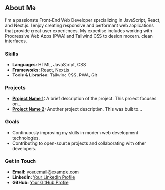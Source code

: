 ## About Me

I'm a passionate Front-End Web Developer specializing in JavaScript, React, and Next.js. I enjoy creating responsive and performant web applications that provide great user experiences. My expertise includes working with Progressive Web Apps (PWA) and Tailwind CSS to design modern, clean interfaces.

### Skills
- **Languages:** HTML, JavaScript, CSS
- **Frameworks:** React, Next.js
- **Tools & Libraries:** Tailwind CSS, PWA, Git

### Projects
- **[Project Name 1](#):** A brief description of the project. This project focuses on...
- **[Project Name 2](#):** Another project description. This was built to...

### Goals
- Continuously improving my skills in modern web development technologies.
- Contributing to open-source projects and collaborating with other developers.

### Get in Touch
- **Email:** [your.email@example.com](mailto:your.email@example.com)
- **LinkedIn:** [Your LinkedIn Profile](#)
- **GitHub:** [Your GitHub Profile](#)
